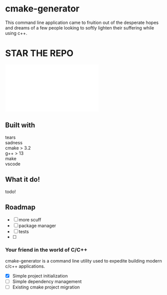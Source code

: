 # cmake-generator
This command line application came to fruition out of the desperate hopes and dreams of a few people looking to softly lighten their suffering while using c++. 

# STAR THE REPO

![](./images/average_cpp_learner.img)


## Built with
tears\
sadness\
cmake > 3.2 \
g++ > 13 \
make \
vscode

## What it do!
todo!


## Roadmap
- [ ] more scuff
- [ ] package manager
- [ ] tests
- [ ] 

### Your friend in the world of C/C++
cmake-generator is a command line utility used to expedite building modern c/c++ applications.

- [x] Simple project initialization
- [ ] Simple dependency management
- [ ] Existing cmake project migration
